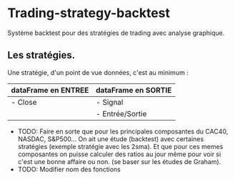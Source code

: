 # Trading-strategy-backtest

Système backtest pour des stratégies de trading avec analyse graphique.


## Les stratégies.

Une stratégie, d'un point de vue données, c'est au minimum :

| dataFrame en ENTREE | dataFrame en SORTIE |
| :------------------ | :------------------ |
| - Close             | - Signal            |
|                     | - Entrée/Sortie     |


- TODO: Faire en sorte que pour les principales composantes du CAC40, NASDAC, S&P500... On ait une étude (backtest) avec certaines stratégies (exemple stratégie avec les 2sma). Et que pour ces memes composantes on puisse calculer des ratios au jour même pour voir si c'est une bonne affaire ou non. (se baser sur les études de Graham).
- TODO: Modifier nom des fonctions
